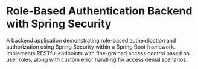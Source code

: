 # Role-Based Authentication Backend with Spring Security
 A backend application demonstrating role-based authentication and authorization using Spring Security within a Spring Boot framework. Implements RESTful endpoints with fine-grained access control based on user roles, along with custom error handling for access denial scenarios.
